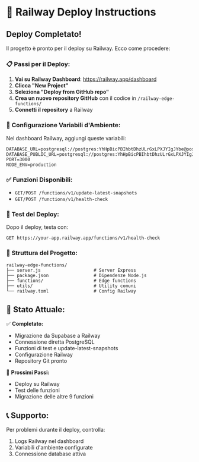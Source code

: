 # 🚀 Railway Deploy Instructions

## Deploy Completato! 

Il progetto è pronto per il deploy su Railway. Ecco come procedere:

### 📋 **Passi per il Deploy:**

1. **Vai su Railway Dashboard**: https://railway.app/dashboard
2. **Clicca "New Project"**
3. **Seleziona "Deploy from GitHub repo"**
4. **Crea un nuovo repository GitHub** con il codice in `/railway-edge-functions/`
5. **Connetti il repository** a Railway

### 🔧 **Configurazione Variabili d'Ambiente:**

Nel dashboard Railway, aggiungi queste variabili:

```
DATABASE_URL=postgresql://postgres:YhHpBicPBIhbtDhzULrGxLPXJYIgJYbe@postgres.railway.internal:5432/railway
DATABASE_PUBLIC_URL=postgresql://postgres:YhHpBicPBIhbtDhzULrGxLPXJYIgJYbe@trolley.proxy.rlwy.net:50387/railway
PORT=3000
NODE_ENV=production
```

### ✅ **Funzioni Disponibili:**

- `GET/POST /functions/v1/update-latest-snapshots`
- `GET/POST /functions/v1/health-check`

### 🧪 **Test del Deploy:**

Dopo il deploy, testa con:
```
GET https://your-app.railway.app/functions/v1/health-check
```

### 📁 **Struttura del Progetto:**

```
railway-edge-functions/
├── server.js                    # Server Express
├── package.json                 # Dipendenze Node.js
├── functions/                   # Edge functions
├── utils/                       # Utility comuni
└── railway.toml                 # Config Railway
```

## 🎯 **Stato Attuale:**

✅ **Completato:**
- Migrazione da Supabase a Railway
- Connessione diretta PostgreSQL
- Funzioni di test e update-latest-snapshots
- Configurazione Railway
- Repository Git pronto

🔄 **Prossimi Passi:**
- Deploy su Railway
- Test delle funzioni
- Migrazione delle altre 9 funzioni

## 📞 **Supporto:**

Per problemi durante il deploy, controlla:
1. Logs Railway nel dashboard
2. Variabili d'ambiente configurate
3. Connessione database attiva
